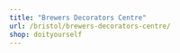 ```yaml
---
title: "Brewers Decorators Centre"
url: /bristol/brewers-decorators-centre/
shop: doityourself
---
```

